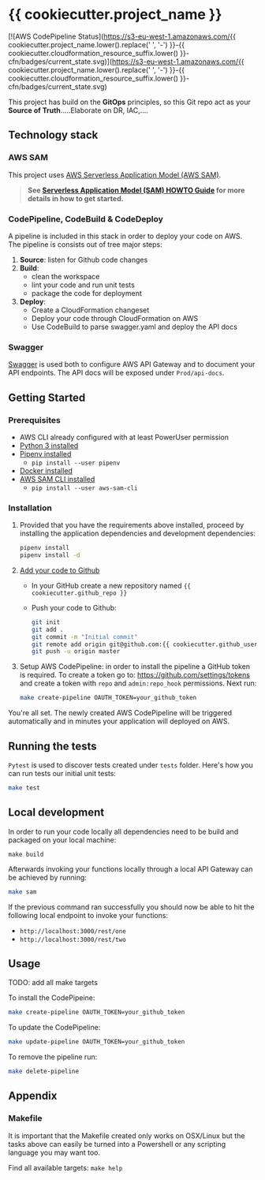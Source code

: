 # {{ cookiecutter.project_name }}
[![AWS CodePipeline Status](https://s3-eu-west-1.amazonaws.com/{{ cookiecutter.project_name.lower().replace(' ', '-') }}-{{ cookiecutter.cloudformation_resource_suffix.lower() }}-cfn/badges/current_state.svg)](https://s3-eu-west-1.amazonaws.com/{{ cookiecutter.project_name.lower().replace(' ', '-') }}-{{ cookiecutter.cloudformation_resource_suffix.lower() }}-cfn/badges/current_state.svg)


This project has build on the **GitOps** principles, so this Git repo act as your **Source of Truth**.....Elaborate on DR, IAC,....

## Technology stack

### AWS SAM

This project uses [AWS Serverless Application Model (AWS SAM)](https://github.com/awslabs/serverless-application-model).

> **See [Serverless Application Model (SAM) HOWTO Guide](https://github.com/awslabs/serverless-application-model/blob/master/HOWTO.md) for more details in how to get started.**

### CodePipeline, CodeBuild & CodeDeploy

A pipeline is included in this stack in order to deploy your code on AWS. The pipeline is consists out of tree major steps:

1. **Source**: listen for Github code changes
1. **Build**: 
	- clean the workspace
	- lint your code and run unit tests
	- package the code for deployment
1. **Deploy**: 
	- Create a CloudFormation changeset
	- Deploy your code through CloudFormation on AWS
	- Use CodeBuild to parse swagger.yaml and deploy the API docs

### Swagger
[Swagger](https://swagger.io/) is used both to configure AWS API Gateway and to document your API endpoints. The API docs will be exposed under `Prod/api-docs`.

## Getting Started

### Prerequisites

* AWS CLI already configured with at least PowerUser permission
* [Python 3 installed](https://www.python.org/downloads/)
* [Pipenv installed](https://github.com/pypa/pipenv)
    - `pip install --user pipenv`
* [Docker installed](https://www.docker.com/community-edition)
* [AWS SAM CLI installed](https://github.com/awslabs/aws-sam-cli) 
	- `pip install --user aws-sam-cli`

### Installation

1. Provided that you have the requirements above installed, proceed by installing the application dependencies and development dependencies:

	```bash
	pipenv install
	pipenv install -d
	```
1. [Add your code to Github](https://help.github.com/articles/adding-an-existing-project-to-github-using-the-command-line/)
	- In your GitHub create a new repository named `{{ cookiecutter.github_repo }}`
	- Push your code to Github:

		```bash
		git init
		git add .
		git commit -m "Initial commit"
		git remote add origin git@github.com:{{ cookiecutter.github_user }}/{{ cookiecutter.github_repo }}.git
		git push -u origin master
		```
1. Setup AWS CodePipeline: in order to install the pipeline a GitHub token is required. To create a token go to: https://github.com/settings/tokens and create a token with `repo` and `admin:repo_hook` permissions. Next run:

	```bash
	make create-pipeline OAUTH_TOKEN=your_github_token 
	```
	
You're all set. The newly created AWS CodePipeline will be triggered automatically and in minutes your application will deployed on AWS.

## Running the tests

`Pytest` is used to discover tests created under `tests` folder.
Here's how you can run tests our initial unit tests:

```bash
make test
```

## Local development

In order to run your code locally all dependencies need to be build and packaged on your local machine:
```
make build
```

Afterwards invoking your functions locally through a local API Gateway can be achieved by running:

```bash
make sam
```

If the previous command ran successfully you should now be able to hit the following local endpoint to invoke your functions:
- `http://localhost:3000/rest/one`
- `http://localhost:3000/rest/two`


## Usage


TODO: add all make targets

To install the CodePipeine:

```bash
make create-pipeline OAUTH_TOKEN=your_github_token 
```
To update the CodePipeline:

```bash
make update-pipeline OAUTH_TOKEN=your_github_token
```

To remove the pipeline run:

```bash
make delete-pipeline
```

## Appendix

### Makefile

It is important that the Makefile created only works on OSX/Linux but the tasks above can easily be turned into a Powershell or any scripting language you may want too.

Find all available targets: `make help`


